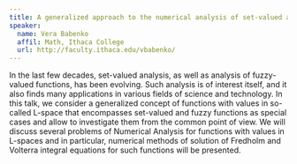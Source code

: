 ```yaml
---
title: A generalized approach to the numerical analysis of set-valued and fuzzy-valued functions
speaker:
  name: Vera Babenko
  affil: Math, Ithaca College
  url: http://faculty.ithaca.edu/vbabenko/
---
```


In the last few decades, set-valued analysis, as well as analysis of fuzzy-valued functions, has been evolving. Such analysis is of interest itself, and it also finds many applications in various fields of science and technology. In this talk, we consider a generalized concept of functions with values in so-called L-space that encompasses set-valued and fuzzy functions as special cases and allow to investigate them from the common point of view. We will discuss several problems of Numerical Analysis for functions with values in L-spaces and in particular, numerical methods of solution of Fredholm and Volterra integral equations for such functions will be presented.

